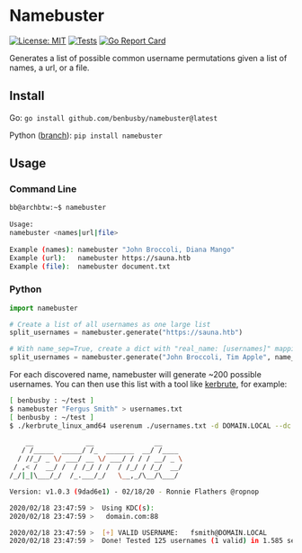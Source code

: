 # Namebuster

[![License: MIT](https://img.shields.io/badge/License-MIT-yellow.svg)](https://opensource.org/licenses/MIT)
[![Tests](https://github.com/benbusby/namebuster/actions/workflows/tests.yml/badge.svg)](https://github.com/benbusby/namebuster/actions/workflows/tests.yml)
[![Go Report Card](https://goreportcard.com/badge/github.com/benbusby/namebuster)](https://goreportcard.com/report/github.com/benbusby/namebuster)

Generates a list of possible common username permutations given a list of names, a url, or a file.

## Install
Go: `go install github.com/benbusby/namebuster@latest`

Python ([branch](https://github.com/benbusby/namebuster/tree/python)): `pip install namebuster`

## Usage
### Command Line
```bash
bb@archbtw:~$ namebuster                                            
                                                        
Usage:                                                  
namebuster <names|url|file>                             
                                                        
Example (names): namebuster "John Broccoli, Diana Mango"
Example (url):   namebuster https://sauna.htb           
Example (file):  namebuster document.txt
```

### Python
```python
import namebuster

# Create a list of all usernames as one large list
split_usernames = namebuster.generate("https://sauna.htb")

# With name_sep=True, create a dict with "real_name: [usernames]" mapping
split_usernames = namebuster.generate("John Broccoli, Tim Apple", name_sep=True)
```

For each discovered name, namebuster will generate ~200 possible usernames. You can then use this list with a tool like [kerbrute](https://github.com/ropnop/kerbrute), for example:

```bash
[ benbusby : ~/test ]
$ namebuster "Fergus Smith" > usernames.txt
[ benbusby : ~/test ]
$ ./kerbrute_linux_amd64 userenum ./usernames.txt -d DOMAIN.LOCAL --dc domain.com

    __             __               __
   / /_____  _____/ /_  _______  __/ /____
  / //_/ _ \/ ___/ __ \/ ___/ / / / __/ _ \
 / ,< /  __/ /  / /_/ / /  / /_/ / /_/  __/
/_/|_|\___/_/  /_.___/_/   \__,_/\__/\___/

Version: v1.0.3 (9dad6e1) - 02/18/20 - Ronnie Flathers @ropnop

2020/02/18 23:47:59 >  Using KDC(s):
2020/02/18 23:47:59 >  	domain.com:88

2020/02/18 23:47:59 >  [+] VALID USERNAME:	 fsmith@DOMAIN.LOCAL
2020/02/18 23:47:59 >  Done! Tested 125 usernames (1 valid) in 1.585 seconds
```
